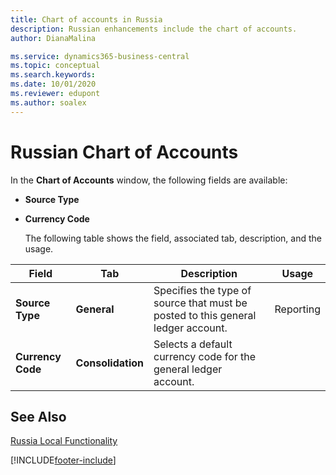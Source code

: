 ```yaml
---
title: Chart of accounts in Russia
description: Russian enhancements include the chart of accounts.
author: DianaMalina

ms.service: dynamics365-business-central
ms.topic: conceptual
ms.search.keywords:
ms.date: 10/01/2020
ms.reviewer: edupont
ms.author: soalex
---
```


# Russian Chart of Accounts

In the **Chart of Accounts** window, the following fields are available: 

- **Source Type**

- **Currency Code**

  The following table shows the field, associated tab, description, and the usage.

| Field             | Tab               | Description            | Usage    |
| ----------------- | ----------------- | ---------------------- |--------- |
| **Source Type**   | **General**       | Specifies the type of source that must be posted to this general ledger account. | Reporting |
| **Currency Code** | **Consolidation** | Selects a default currency code for the general ledger account. |           |

## See Also

[Russia Local Functionality](russia-local-functionality.md)  


[!INCLUDE[footer-include](../../includes/footer-banner.md)]